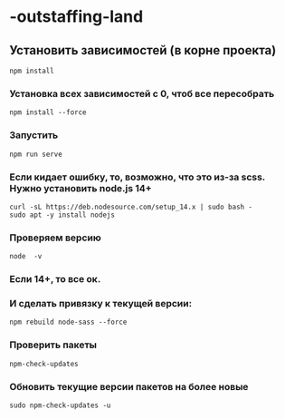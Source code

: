 # -outstaffing-land

## Установить зависимостей (в корне проекта)
```
npm install
```

### Установка всех зависимостей с 0, чтоб все пересобрать

```
npm install --force
```

### Запустить
```
npm run serve
```

### Если кидает ошибку, то, возможно, что это из-за scss. Нужно установить node.js 14+
```
curl -sL https://deb.nodesource.com/setup_14.x | sudo bash -
sudo apt -y install nodejs
```
### Проверяем версию
```
node  -v
```
### Если 14+, то все ок.
### И сделать привязку к текущей версии:
```
npm rebuild node-sass --force
```

### Проверить пакеты
```
npm-check-updates
```

### Обновить текущие версии пакетов на более новые

```
sudo npm-check-updates -u
```